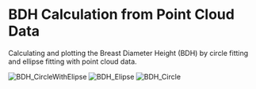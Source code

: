 
# BDH Calculation from Point Cloud Data

Calculating and plotting the Breast Diameter Height (BDH) by circle fitting and ellipse fitting with point cloud data.


![BDH_CircleWithElipse](https://user-images.githubusercontent.com/119736588/235621201-e90ab2a7-78ed-4d89-94c6-eb0669653dbd.PNG)
![BDH_Elipse](https://user-images.githubusercontent.com/119736588/235621208-73d25d27-1e8b-414d-a68d-85ffc5743d29.PNG)
![BDH_Circle](https://user-images.githubusercontent.com/119736588/235621211-cebfb37e-545b-40bc-bc4e-87b242f56cb0.PNG)



